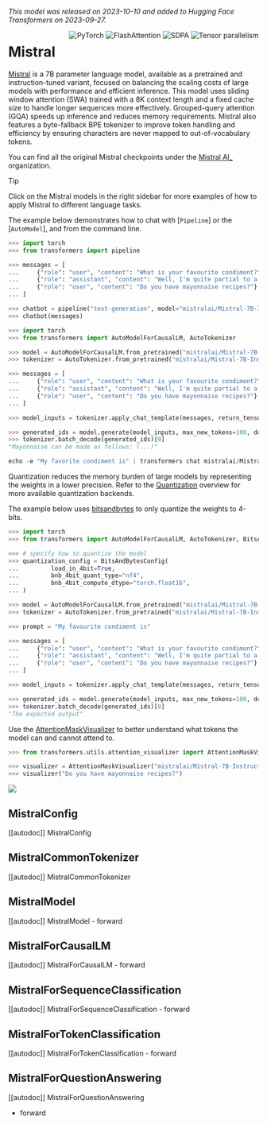 <!--Copyright 2023 Mistral AI and The HuggingFace Team. All rights reserved.

Licensed under the Apache License, Version 2.0 (the "License"); you may not use this file except in compliance with
the License. You may obtain a copy of the License at

http://www.apache.org/licenses/LICENSE-2.0

Unless required by applicable law or agreed to in writing, software distributed under the License is distributed on
an "AS IS" BASIS, WITHOUT WARRANTIES OR CONDITIONS OF ANY KIND, either express or implied. See the License for the
specific language governing permissions and limitations under the License.

⚠️ Note that this file is in Markdown but contain specific syntax for our doc-builder (similar to MDX) that may not be
rendered properly in your Markdown viewer.

-->
*This model was released on 2023-10-10 and added to Hugging Face Transformers on 2023-09-27.*

<div style="float: right;">
    <div class="flex flex-wrap space-x-1">
        <img alt="PyTorch" src="https://img.shields.io/badge/PyTorch-DE3412?style=flat&logo=pytorch&logoColor=white">
        <img alt="FlashAttention" src="https://img.shields.io/badge/%E2%9A%A1%EF%B8%8E%20FlashAttention-eae0c8?style=flat">
        <img alt="SDPA" src="https://img.shields.io/badge/SDPA-DE3412?style=flat&logo=pytorch&logoColor=white">
        <img alt="Tensor parallelism" src="https://img.shields.io/badge/Tensor%20parallelism-06b6d4?style=flat&logoColor=white">
    </div>
</div>

# Mistral

[Mistral](https://huggingface.co/papers/2310.06825) is a 7B parameter language model, available as a pretrained and instruction-tuned variant, focused on balancing
the scaling costs of large models with performance and efficient inference. This model uses sliding window attention (SWA) trained with a 8K context length and a fixed cache size to handle longer sequences more effectively. Grouped-query attention (GQA) speeds up inference and reduces memory requirements. Mistral also features a byte-fallback BPE tokenizer to improve token handling and efficiency by ensuring characters are never mapped to out-of-vocabulary tokens.

You can find all the original Mistral checkpoints under the [Mistral AI_](https://huggingface.co/mistralai) organization.

> [!TIP]
> Click on the Mistral models in the right sidebar for more examples of how to apply Mistral to different language tasks.

The example below demonstrates how to chat with [`Pipeline`] or the [`AutoModel`], and from the command line.

<hfoptions id="usage">
<hfoption id="Pipeline">

```python
>>> import torch
>>> from transformers import pipeline

>>> messages = [
...     {"role": "user", "content": "What is your favourite condiment?"},
...     {"role": "assistant", "content": "Well, I'm quite partial to a good squeeze of fresh lemon juice. It adds just the right amount of zesty flavour to whatever I'm cooking up in the kitchen!"},
...     {"role": "user", "content": "Do you have mayonnaise recipes?"}
... ]

>>> chatbot = pipeline("text-generation", model="mistralai/Mistral-7B-Instruct-v0.3", torch_dtype=torch.bfloat16, device=0)
>>> chatbot(messages)
```

</hfoption>
<hfoption id="AutoModel">

```python
>>> import torch
>>> from transformers import AutoModelForCausalLM, AutoTokenizer

>>> model = AutoModelForCausalLM.from_pretrained("mistralai/Mistral-7B-Instruct-v0.3", torch_dtype=torch.bfloat16, attn_implementation="sdpa", device_map="auto")
>>> tokenizer = AutoTokenizer.from_pretrained("mistralai/Mistral-7B-Instruct-v0.3")

>>> messages = [
...     {"role": "user", "content": "What is your favourite condiment?"},
...     {"role": "assistant", "content": "Well, I'm quite partial to a good squeeze of fresh lemon juice. It adds just the right amount of zesty flavour to whatever I'm cooking up in the kitchen!"},
...     {"role": "user", "content": "Do you have mayonnaise recipes?"}
... ]

>>> model_inputs = tokenizer.apply_chat_template(messages, return_tensors="pt").to(model.device)

>>> generated_ids = model.generate(model_inputs, max_new_tokens=100, do_sample=True)
>>> tokenizer.batch_decode(generated_ids)[0]
"Mayonnaise can be made as follows: (...)"
```

</hfoption>
<hfoption id="transformers CLI">

```python
echo -e "My favorite condiment is" | transformers chat mistralai/Mistral-7B-v0.3 --torch_dtype auto --device 0 --attn_implementation flash_attention_2
```

</hfoption>
</hfoptions>


Quantization reduces the memory burden of large models by representing the weights in a lower precision. Refer to the [Quantization](../quantization/overview) overview for more available quantization backends.

The example below uses [bitsandbytes](../quantization/bitsandbytes) to only quantize the weights to 4-bits.

```python
>>> import torch
>>> from transformers import AutoModelForCausalLM, AutoTokenizer, BitsAndBytesConfig

>>> # specify how to quantize the model
>>> quantization_config = BitsAndBytesConfig(
...         load_in_4bit=True,
...         bnb_4bit_quant_type="nf4",
...         bnb_4bit_compute_dtype="torch.float16",
... )

>>> model = AutoModelForCausalLM.from_pretrained("mistralai/Mistral-7B-Instruct-v0.3", quantization_config=True, torch_dtype=torch.bfloat16, device_map="auto")
>>> tokenizer = AutoTokenizer.from_pretrained("mistralai/Mistral-7B-Instruct-v0.3")

>>> prompt = "My favourite condiment is"

>>> messages = [
...     {"role": "user", "content": "What is your favourite condiment?"},
...     {"role": "assistant", "content": "Well, I'm quite partial to a good squeeze of fresh lemon juice. It adds just the right amount of zesty flavour to whatever I'm cooking up in the kitchen!"},
...     {"role": "user", "content": "Do you have mayonnaise recipes?"}
... ]

>>> model_inputs = tokenizer.apply_chat_template(messages, return_tensors="pt").to(model.device)

>>> generated_ids = model.generate(model_inputs, max_new_tokens=100, do_sample=True)
>>> tokenizer.batch_decode(generated_ids)[0]
"The expected output"
```

Use the [AttentionMaskVisualizer](https://github.com/huggingface/transformers/blob/beb9b5b02246b9b7ee81ddf938f93f44cfeaad19/src/transformers/utils/attention_visualizer.py#L139) to better understand what tokens the model can and cannot attend to.

```py
>>> from transformers.utils.attention_visualizer import AttentionMaskVisualizer

>>> visualizer = AttentionMaskVisualizer("mistralai/Mistral-7B-Instruct-v0.3")
>>> visualizer("Do you have mayonnaise recipes?")
```

<div class="flex justify-center">
    <img src="https://huggingface.co/datasets/huggingface/documentation-images/resolve/main/transformers/model_doc/mistral-attn-mask.png"/>
</div>

## MistralConfig

[[autodoc]] MistralConfig

## MistralCommonTokenizer

[[autodoc]] MistralCommonTokenizer

## MistralModel

[[autodoc]] MistralModel
    - forward

## MistralForCausalLM

[[autodoc]] MistralForCausalLM
    - forward

## MistralForSequenceClassification

[[autodoc]] MistralForSequenceClassification
    - forward

## MistralForTokenClassification

[[autodoc]] MistralForTokenClassification
    - forward

## MistralForQuestionAnswering

[[autodoc]] MistralForQuestionAnswering
- forward
